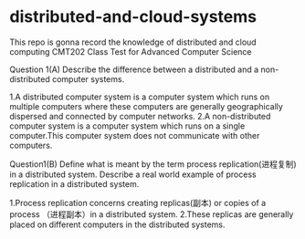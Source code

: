 # distributed-and-cloud-systems
This repo is gonna record the knowledge of distributed and cloud computing
CMT202 Class Test for Advanced Computer Science

Question 1(A)
Describe the difference between a distributed and a non-distributed computer systems.

1.A distributed computer system is a computer system which runs on multiple computers where these computers are
generally geographically dispersed and connected by computer networks.
2.A non-distributed computer system is a computer system which runs on a single computer.This computer system does
not communicate with other computers.

Question1(B)
Define what is meant by the term process replication(进程复制) in a distributed system.
Describe a real world example of process replication in a distributed system.

1.Process replication concerns creating replicas(副本) or copies of a process （进程副本）in a distributed system.
2.These replicas are generally placed on different computers in the distributed systems.




